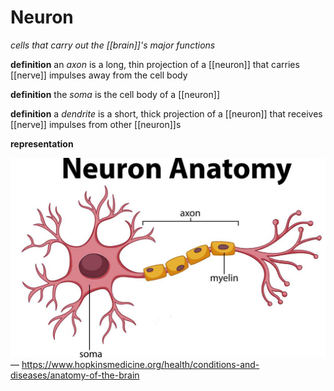 # Neuron

_cells that carry out the [[brain]]'s major functions_

**definition** an _axon_ is a long, thin projection of a [[neuron]] that carries [[nerve]] impulses away from the cell body

**definition** the _soma_ is the cell body of a [[neuron]]

**definition** a _dendrite_ is a short, thick projection of a [[neuron]] that receives [[nerve]] impulses from other [[neuron]]s

**representation**

![](20220920201920.png) &mdash; <https://www.hopkinsmedicine.org/health/conditions-and-diseases/anatomy-of-the-brain>

